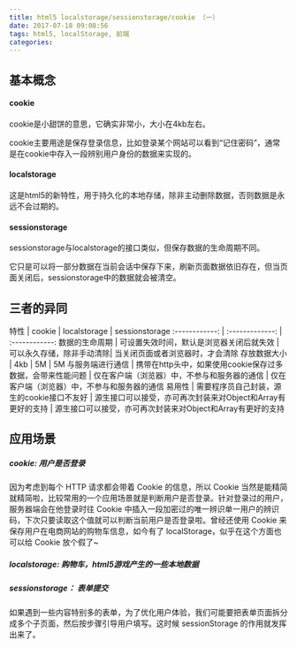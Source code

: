 ```yaml
---
title: html5 localstorage/sessionstorage/cookie （一）
date: 2017-07-18 09:08:56
tags: html5, localStorage, 前端
categories:
---
```

## 基本概念

#### cookie

cookie是小甜饼的意思，它确实非常小，大小在4kb左右。

cookie主要用途是保存登录信息，比如登录某个网站可以看到“记住密码”，通常是在cookie中存入一段辨别用户身份的数据来实现的。

#### localstorage

这是html5的新特性，用于持久化的本地存储，除非主动删除数据，否则数据是永远不会过期的。

#### sessionstorage

sessionstorage与localstorage的接口类似，但保存数据的生命周期不同。

它只是可以将一部分数据在当前会话中保存下来，刷新页面数据依旧存在，但当页面关闭后，sessionstorage中的数据就会被清空。

## 三者的异同

特性 | cookie | localstorage | sessionstorage
:------------: | :-------------: | :------------:
数据的生命周期 | 可设置失效时间，默认是浏览器关闭后就失效  | 可以永久存储，除非手动清除| 当关闭页面或者浏览器时，才会清除
存放数据大小 | 4kb  | 5M | 5M
与服务端进行通信 | 携带在http头中，如果使用cookie保存过多数据，会带来性能问题 | 仅在客户端（浏览器）中，不参与和服务器的通信 | 仅在客户端（浏览器）中，不参与和服务器的通信
易用性 | 需要程序员自己封装，源生的cookie接口不友好 | 源生接口可以接受，亦可再次封装来对Object和Array有更好的支持 | 源生接口可以接受，亦可再次封装来对Object和Array有更好的支持


## 应用场景

##### cookie: 用户是否登录

因为考虑到每个 HTTP 请求都会带着 Cookie 的信息，所以 Cookie 当然是能精简就精简啦，比较常用的一个应用场景就是判断用户是否登录。针对登录过的用户，服务器端会在他登录时往 Cookie 中插入一段加密过的唯一辨识单一用户的辨识码，下次只要读取这个值就可以判断当前用户是否登录啦。曾经还使用 Cookie 来保存用户在电商网站的购物车信息，如今有了 localStorage，似乎在这个方面也可以给 Cookie 放个假了~

##### localstorage: 购物车，html5游戏产生的一些本地数据


##### sessionstorage： 表单提交
如果遇到一些内容特别多的表单，为了优化用户体验，我们可能要把表单页面拆分成多个子页面，然后按步骤引导用户填写。这时候 sessionStorage 的作用就发挥出来了。











